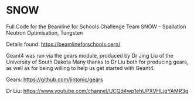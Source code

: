 # SNOW
Full Code for the Beamline for Schools Challenge
Team SNOW - Spallation Neutron Optimisation, Tungsten

Details found: https://beamlineforschools.cern/ 

Geant4 was run via the gears module, produced by Dr Jing Liu of the University of South Dakota 
Many thanks to Dr Liu both for producing gears, as well as for being willing to help us get started with Geant4.
  
Gears: https://github.com/jintonic/gears 

Dr Liu: https://www.youtube.com/channel/UCQd4wp1ehUPXVHLjqYAMR3g

